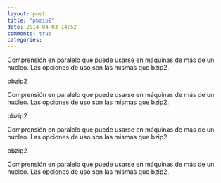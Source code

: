 ```yaml
---
layout: post
title: "pbzip2"
date: 2014-04-03 14:52
comments: true
categories: 
---
```

Comprensión en paralelo que puede usarse en máquinas de más de un nucleo. Las opciones de uso son las mismas que bzip2.

pbzip2

Comprensión en paralelo que puede usarse en máquinas de más de un nucleo. Las opciones de uso son las mismas que bzip2.

pbzip2

Comprensión en paralelo que puede usarse en máquinas de más de un nucleo. Las opciones de uso son las mismas que bzip2.

pbzip2

Comprensión en paralelo que puede usarse en máquinas de más de un nucleo. Las opciones de uso son las mismas que bzip2.

